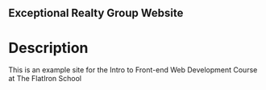 Exceptional Realty Group Website
---

# Description

This is an example site for the Intro to Front-end Web Development Course at
The FlatIron School
